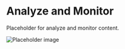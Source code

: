 # Analyze and Monitor

Placeholder for analyze and monitor content.

![Placeholder image](./img/logo192.png)